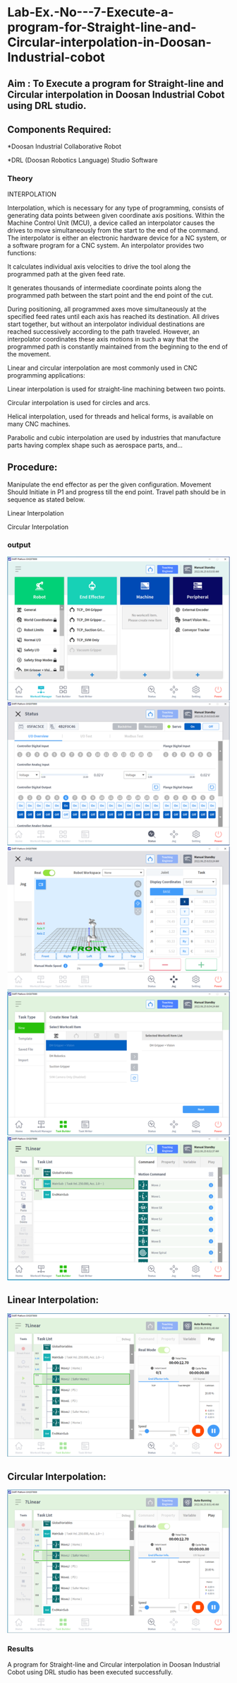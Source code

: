 # Lab-Ex.-No---7-Execute-a-program-for-Straight-line-and-Circular-interpolation-in-Doosan-Industrial-cobot
## Aim : To Execute a program for Straight-line and Circular interpolation in Doosan Industrial Cobot using DRL studio.

## Components Required:

*Doosan Industrial Collaborative Robot

*DRL (Doosan Robotics Language) Studio Software

### Theory 
INTERPOLATION

Interpolation, which is necessary for any type of programming, consists of generating data points between given coordinate axis positions. Within the Machine Control Unit (MCU), a device called an interpolator causes the drives to move simultaneously from the start to the end of the command. The interpolator is either an electronic hardware device for a NC system, or a software program for a CNC system. An interpolator provides two functions:

It calculates individual axis velocities to drive the tool along the programmed path at the given feed rate.

It generates thousands of intermediate coordinate points along the programmed path between the start point and the end point of the cut.

During positioning, all programmed axes move simultaneously at the specified feed rates until each axis has reached its destination. All drives start together, but without an interpolator individual destinations are reached successively according to the path traveled. However, an interpolator coordinates these axis motions in such a way that the programmed path is constantly maintained from the beginning to the end of the movement.

Linear and circular interpolation are most commonly used in CNC programming applications:

Linear interpolation is used for straight-line machining between two points.

Circular interpolation is used for circles and arcs.

Helical interpolation, used for threads and helical forms, is available on many CNC machines.

Parabolic and cubic interpolation are used by industries that manufacture parts having complex shape such as aerospace parts, and...

## Procedure:

Manipulate the end effector as per the given configuration. Movement Should Initiate in P1 and progress till the end point. Travel path should be in sequence as stated below.


Linear Interpolation

Circular Interpolation











### output
![pic 1](https://github.com/vijay21500269/Lab-Ex.-No---7-Execute-a-program-for-Straight-line-and-Circular-interpolation-in-Doosan-Industrial-C/blob/main/Ex.7%20pic%201.png)
![pic 2](https://github.com/vijay21500269/Lab-Ex.-No---7-Execute-a-program-for-Straight-line-and-Circular-interpolation-in-Doosan-Industrial-C/blob/main/Ex.7%20pic%202.png)
![pic 3](https://github.com/vijay21500269/Lab-Ex.-No---7-Execute-a-program-for-Straight-line-and-Circular-interpolation-in-Doosan-Industrial-C/blob/main/Jog.png)
![pic 4](https://github.com/vijay21500269/Lab-Ex.-No---7-Execute-a-program-for-Straight-line-and-Circular-interpolation-in-Doosan-Industrial-C/blob/main/Load%20worklist.png)
![pic 5](https://github.com/vijay21500269/Lab-Ex.-No---7-Execute-a-program-for-Straight-line-and-Circular-interpolation-in-Doosan-Industrial-C/blob/main/Program.png)
## Linear Interpolation:
![pic 6](https://github.com/vijay21500269/Lab-Ex.-No---7-Execute-a-program-for-Straight-line-and-Circular-interpolation-in-Doosan-Industrial-C/blob/main/Final%20Program%20Linear.png)
## Circular Interpolation:
![pic 7](https://github.com/vijay21500269/Lab-Ex.-No---7-Execute-a-program-for-Straight-line-and-Circular-interpolation-in-Doosan-Industrial-C/blob/main/circular%20interpolation.png)





### Results 
A program for Straight-line and Circular interpolation in Doosan Industrial Cobot using DRL studio has been executed successfully.



 
